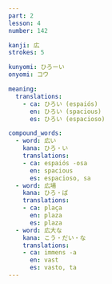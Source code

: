 ```yaml
---
part: 2
lesson: 4
number: 142

kanji: 広
strokes: 5

kunyomi: ひろーい
onyomi: コウ

meaning:
  translations:
    - ca: ひろい (espaiós)
      en: ひろい (spacious)
      es: ひろい (espacioso)

compound_words:
  - word: 広い
    kana: ひろ・い
    translations:
    - ca: espaiós -osa
      en: spacious
      es: espacioso, sa
  - word: 広場
    kana: ひろ・ば
    translations:
    - ca: plaça
      en: plaza
      es: plaza
  - word: 広大な
    kana: こう・だい・な
    translations:
    - ca: immens -a
      en: vast
      es: vasto, ta
---
```

